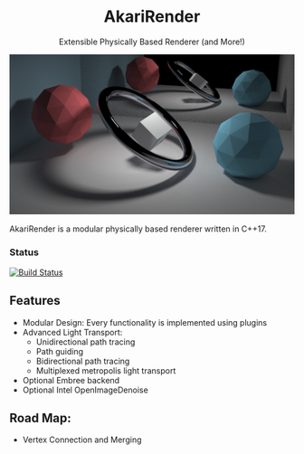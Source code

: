 <center><h1>AkariRender</h1></center>
<center>Extensible Physically Based Renderer (and More!)</center>

![](gallery/final_bdpt.png)

AkariRender is a modular physically based renderer written in C++17.
### Status
[![Build Status](https://travis-ci.org/shiinamiyuki/AkariRender.svg?branch=master)](https://travis-ci.org/shiinamiyuki/AkariRender)
## Features
 - Modular Design: Every functionality is implemented using plugins
 - Advanced Light Transport:
    -  Unidirectional path tracing
    - Path guiding
    - Bidirectional path tracing
    - Multiplexed metropolis light transport
 - Optional Embree backend
 - Optional Intel OpenImageDenoise

## Road Map:
 - Vertex Connection and Merging

